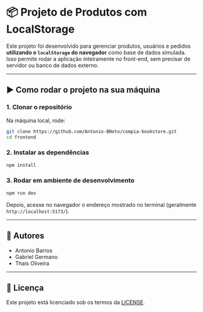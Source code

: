 # 📦 Projeto de Produtos com LocalStorage

Este projeto foi desenvolvido para gerenciar produtos, usuários e
pedidos **utilizando o `localStorage` do navegador** como base de dados
simulada.\
Isso permite rodar a aplicação inteiramente no front-end, sem precisar
de servidor ou banco de dados externo.

------------------------------------------------------------------------

## ▶️ Como rodar o projeto na sua máquina

### 1. Clonar o repositório

Na máquina local, rode:

``` bash
git clone https://github.com/Antonio-BNeto/compia-bookstore.git
cd frontend
```

### 2. Instalar as dependências

``` bash
npm install
```

### 3. Rodar em ambiente de desenvolvimento

``` bash
npm run dev
```

Depois, acesse no navegador o endereço mostrado no terminal (geralmente
`http://localhost:5173/`).

------------------------------------------------------------------------

## 👥 Autores

-   Antonio Barros
-   Gabriel Germano
-   Thais Oliveira

------------------------------------------------------------------------

## 📄 Licença

Este projeto está licenciado sob os termos da [LICENSE](./LICENSE).